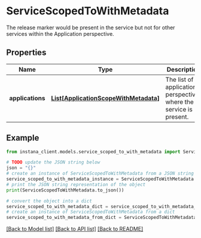 # ServiceScopedToWithMetadata

The release marker would be present in the service but not for other services within the Application perspective.

## Properties

Name | Type | Description | Notes
------------ | ------------- | ------------- | -------------
**applications** | [**List[ApplicationScopeWithMetadata]**](ApplicationScopeWithMetadata.md) | The list of application perspectives where the service is present.  | 

## Example

```python
from instana_client.models.service_scoped_to_with_metadata import ServiceScopedToWithMetadata

# TODO update the JSON string below
json = "{}"
# create an instance of ServiceScopedToWithMetadata from a JSON string
service_scoped_to_with_metadata_instance = ServiceScopedToWithMetadata.from_json(json)
# print the JSON string representation of the object
print(ServiceScopedToWithMetadata.to_json())

# convert the object into a dict
service_scoped_to_with_metadata_dict = service_scoped_to_with_metadata_instance.to_dict()
# create an instance of ServiceScopedToWithMetadata from a dict
service_scoped_to_with_metadata_from_dict = ServiceScopedToWithMetadata.from_dict(service_scoped_to_with_metadata_dict)
```
[[Back to Model list]](../README.md#documentation-for-models) [[Back to API list]](../README.md#documentation-for-api-endpoints) [[Back to README]](../README.md)


